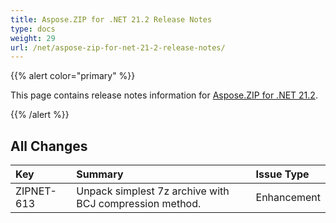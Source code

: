 ```yaml
---
title: Aspose.ZIP for .NET 21.2 Release Notes
type: docs
weight: 29
url: /net/aspose-zip-for-net-21-2-release-notes/
---
```


{{% alert color="primary" %}} 

This page contains release notes information for [Aspose.ZIP for .NET 21.2](https://downloads.aspose.com/zip/net/new-releases/aspose.zip-for-.net-21.2/).

{{% /alert %}} 


## **All Changes**

|**Key**|**Summary**|**Issue Type**|
| :- | :- | :- |
|ZIPNET-613|Unpack simplest 7z archive with BCJ compression method.|Enhancement|
